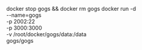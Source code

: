 
docker stop gogs && docker rm gogs
docker run -d \
    --name=gogs \
    -p 2002:22 \
    -p 3000:3000 \
    -v /root/docker/gogs/data:/data \
    gogs/gogs